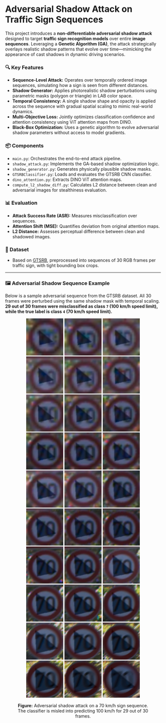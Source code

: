 # Adversarial Shadow Attack on Traffic Sign Sequences

This project introduces a **non-differentiable adversarial shadow attack** designed to target **traffic sign recognition models** over entire **image sequences**. Leveraging a **Genetic Algorithm (GA)**, the attack strategically overlays realistic shadow patterns that evolve over time—mimicking the appearance of cast shadows in dynamic driving scenarios.

### 🔍 Key Features

- **Sequence-Level Attack:** Operates over temporally ordered image sequences, simulating how a sign is seen from different distances.
- **Shadow Generator:** Applies photorealistic shadow perturbations using parametric masks (polygon or triangle) in LAB color space.
- **Temporal Consistency:** A single shadow shape and opacity is applied across the sequence with gradual spatial scaling to mimic real-world dynamics.
- **Multi-Objective Loss:** Jointly optimizes classification confidence and attention consistency using ViT attention maps from DINO.
- **Black-Box Optimization:** Uses a genetic algorithm to evolve adversarial shadow parameters without access to model gradients.

### 📦 Components

- `main.py`: Orchestrates the end-to-end attack pipeline.
- `shadow_attack.py`: Implements the GA-based shadow optimization logic.
- `shadow_generator.py`: Generates physically plausible shadow masks.
- `GTSRBClassifier.py`: Loads and evaluates the GTSRB CNN classifier.
- `dino_attention.py`: Extracts DINO ViT attention maps.
- `compute_l2_shadow_diff.py`: Calculates L2 distance between clean and adversarial images for stealthiness evaluation.

### 📊 Evaluation

- **Attack Success Rate (ASR):** Measures misclassification over sequences.
- **Attention Shift (MSE):** Quantifies deviation from original attention maps.
- **L2 Distance:** Assesses perceptual difference between clean and shadowed images.

### 📁 Dataset

- Based on [GTSRB](https://benchmark.ini.rub.de/gtsrb_news.html), preprocessed into sequences of 30 RGB frames per traffic sign, with tight bounding box crops.

---

### 🖼️ Adversarial Shadow Sequence Example

Below is a sample adversarial sequence from the GTSRB dataset. All 30 frames were perturbed using the same shadow mask with temporal scaling. **29 out of 30 frames were misclassified as class `7` (100 km/h speed limit), while the true label is class `4` (70 km/h speed limit).**

<figure>
  <p align="center">
    <img src="sign/shadowed_209_00004_00006_00000.png" width="120"/>
    <img src="sign/shadowed_209_00004_00006_00001.png" width="120"/>
    <img src="sign/shadowed_209_00004_00006_00002.png" width="120"/>
    <img src="sign/shadowed_209_00004_00006_00003.png" width="120"/>
    <img src="sign/shadowed_209_00004_00006_00004.png" width="120"/>
    <img src="sign/shadowed_209_00004_00006_00005.png" width="120"/><br>
    <img src="sign/shadowed_209_00004_00006_00006.png" width="120"/>
    <img src="sign/shadowed_209_00004_00006_00007.png" width="120"/>
    <img src="sign/shadowed_209_00004_00006_00008.png" width="120"/>
    <img src="sign/shadowed_209_00004_00006_00009.png" width="120"/>
    <img src="sign/shadowed_209_00004_00006_00010.png" width="120"/>
    <img src="sign/shadowed_209_00004_00006_00011.png" width="120"/><br>
    <img src="sign/shadowed_209_00004_00006_00012.png" width="120"/>
    <img src="sign/shadowed_209_00004_00006_00013.png" width="120"/>
    <img src="sign/shadowed_209_00004_00006_00014.png" width="120"/>
    <img src="sign/shadowed_209_00004_00006_00015.png" width="120"/>
    <img src="sign/shadowed_209_00004_00006_00016.png" width="120"/>
    <img src="sign/shadowed_209_00004_00006_00017.png" width="120"/><br>
    <img src="sign/shadowed_209_00004_00006_00018.png" width="120"/>
    <img src="sign/shadowed_209_00004_00006_00019.png" width="120"/>
    <img src="sign/shadowed_209_00004_00006_00020.png" width="120"/>
    <img src="sign/shadowed_209_00004_00006_00021.png" width="120"/>
    <img src="sign/shadowed_209_00004_00006_00022.png" width="120"/>
    <img src="sign/shadowed_209_00004_00006_00023.png" width="120"/><br>
    <img src="sign/shadowed_209_00004_00006_00024.png" width="120"/>
    <img src="sign/shadowed_209_00004_00006_00025.png" width="120"/>
    <img src="sign/shadowed_209_00004_00006_00026.png" width="120"/>
    <img src="sign/shadowed_209_00004_00006_00027.png" width="120"/>
    <img src="sign/shadowed_209_00004_00006_00028.png" width="120"/>
    <img src="sign/shadowed_209_00004_00006_00029.png" width="120"/>
  </p>
  <figcaption align="center">
    <strong>Figure:</strong> Adversarial shadow attack on a 70 km/h sign sequence. The classifier is misled into predicting 100 km/h for 29 out of 30 frames.
  </figcaption>
</figure>
